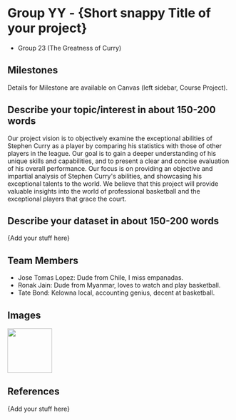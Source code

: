 # Group YY - {Short snappy Title of your project}

- Group 23 (The Greatness of Curry)

## Milestones

Details for Milestone are available on Canvas (left sidebar, Course Project).

## Describe your topic/interest in about 150-200 words

Our project vision is to objectively examine the exceptional abilities of Stephen Curry as a player by comparing his statistics with those of other players in the league. Our goal is to gain a deeper understanding of his unique skills and capabilities, and to present a clear and concise evaluation of his overall performance. Our focus is on providing an objective and impartial analysis of Stephen Curry's abilities, and showcasing his exceptional talents to the world. We believe that this project will provide valuable insights into the world of professional basketball and the exceptional players that grace the court.

## Describe your dataset in about 150-200 words

{Add your stuff here}

## Team Members

- Jose Tomas Lopez: Dude from Chile, I miss empanadas.
- Ronak Jain: Dude from Myanmar, loves to watch and play basketball.
- Tate Bond: Kelowna local, accounting genius, decent at basketball.

## Images

<img src ="([curry.jpeg])" width="100px">


## References

{Add your stuff here}



